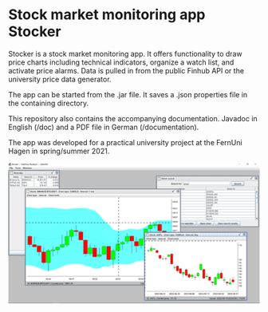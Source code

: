 # Stock market monitoring app Stocker

Stocker is a stock market monitoring app. It offers functionality to draw price charts including technical indicators, organize a watch list, and activate price alarms. Data is pulled in from the public Finhub API or the university price data generator.

The app can be started from the .jar file. It saves a .json properties file in the containing directory.

This repository also contains the accompanying documentation. Javadoc in English (/doc) and a PDF file in German (/documentation).

The app was developed for a practical university project at the FernUni Hagen in spring/summer 2021.

![Screenshot Stocker](screenshot.png)
